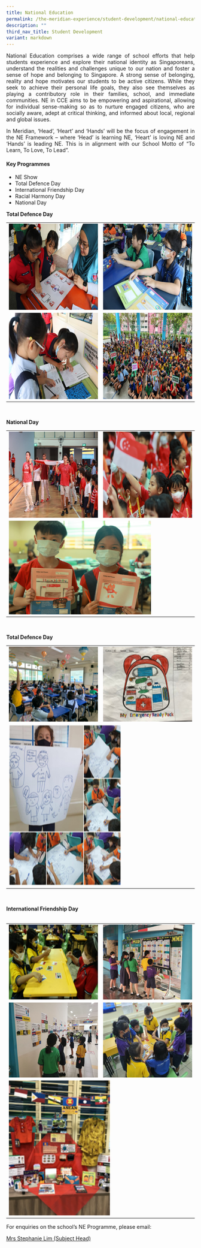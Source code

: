```yaml
---
title: National Education
permalink: /the-meridian-experience/student-development/national-education/
description: ""
third_nav_title: Student Development
variant: markdown
---
```

<p align="justify">
National Education comprises a wide range of school efforts that help students experience and explore their national identity as Singaporeans, understand the realities and challenges unique to our nation and foster a sense of hope and belonging to Singapore. A strong sense of belonging, reality and hope motivates our students to be active citizens. While they seek to achieve their personal life goals, they also see themselves as playing a contributory role in their families, school, and immediate communities. NE in CCE aims to be empowering and aspirational, allowing for individual sense-making so as to nurture engaged citizens, who are socially aware, adept at critical thinking, and informed about local, regional and global issues.</p>

<p align="justify">In Meridian, ‘Head’, ‘Heart’ and ‘Hands’ will be the focus of engagement in the NE Framework – where ‘Head’ is learning NE, ‘Heart’ is loving NE and ‘Hands’ is leading NE. This is in alignment with our School Motto of “To Learn, To Love, To Lead”.</p>

#### Key Programmes
<ul>
  <li>NE Show  </li>
  <li>Total Defence Day </li>
	<li>International Friendship Day</li>
	<li>Racial Harmony Day  </li>
	<li>National Day</li>
</ul>


<b>Total Defence Day</b>
<br>
<table style="width:100%">
  <tbody><tr>
    <td><img src="/images/CCE/NE/2024_NE1.png" style="width:380px;height:230px;float:center"></td>
    <td><img src="/images/CCE/NE/2024_NE2.png" style="width:380px;height:230px;float:center"></td>
  </tr>
	<tr>
    <td><img src="/images/CCE/NE/2024_NE3.png" style="width:380px;height:230px;float:center"></td>
    <td><img src="/images/CCE/NE/2024_NE4.png" style="width:380px;height:230px;float:center"></td>
  </tr>
</tbody></table>
<br>

<b>National Day</b>
<br>
<table style="width:100%">
  <tbody><tr>
    <td><img src="/images/The%20Meridian%20Experience/NE/536A9878.jpg" style="width:380px;height:230px;float:center"></td>
    <td><img src="/images/The%20Meridian%20Experience/NE/NE2.jpg" style="width:380px;height:230px;float:center"></td>
  </tr>
	<tr>
    <td colspan="2"><img src="/images/The%20Meridian%20Experience/NE/NE3.jpg" style="width:380px;height:250px;float:center"></td>
  </tr>
</tbody></table>

<br>

<b>Total Defence Day</b><br>
<table style="width:100%">
  <tbody><tr>
    <td><img src="/images/CCE/2023/NE44.png" style="width:350px;height:200px;float:center"></td>
    <td><img src="/images/CCE/2023/NE45.png" style="width:350px;height:200px;float:center"></td>
  </tr>
	<tr>
    <td colspan="2"><img src="/images/CCE/2023/NE43.png" style="width:300px;height:430px;float:center"></td>
  </tr>
</tbody></table>

<br>

<b>International Friendship Day</b><br><br>
<table style="width:100%">
  <tbody><tr>
    <td><img src="/images/CCE/2023/NE46.png" style="width:350px;height:200px;float:center"></td>
    <td><img src="/images/CCE/2023/NE47.png" style="width:350px;height:200px;float:center"></td>
  </tr>
	<tr>
    <td><img src="/images/CCE/2023/NE48.png" style="width:350px;height:200px;float:center"></td>
    <td><img src="/images/CCE/2023/NE49.png" style="width:350px;height:200px;float:center"></td>
  </tr>
	<tr>
    <td colspan="2"><img src="/images/CCE/2023/NE50.png" style="width:270px;height:360px;float:center"></td>
  </tr>
</tbody></table>

<p>For enquiries on the school’s NE Programme, please email:</p>
<a href="mailto:Wan_Boon_Tay@moe.edu.sg">Mrs Stephanie Lim (Subject Head)</a>